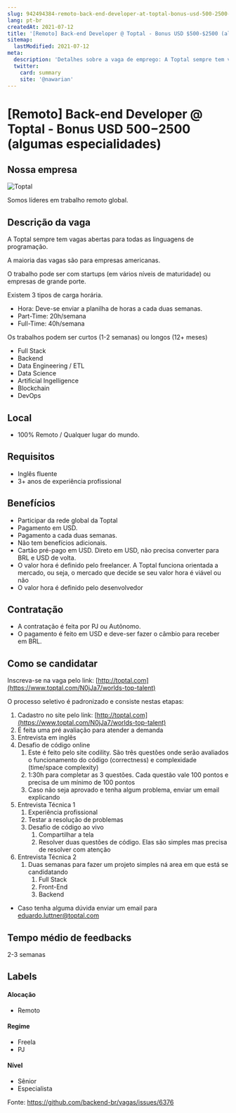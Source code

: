 ```yaml
---
slug: 942494384-remoto-back-end-developer-at-toptal-bonus-usd-500-2500-algumas-especialidades
lang: pt-br
createdAt: 2021-07-12
title: '[Remoto] Back-end Developer @ Toptal - Bonus USD $500-$2500 (algumas especialidades) - Vaga de Emprego'
sitemap:
  lastModified: 2021-07-12
meta:
  description: 'Detalhes sobre a vaga de emprego: A Toptal sempre tem vagas abertas para todas as linguagens de programação.  A maioria das vagas são para empresas americanas.  O trabalho pode ser com startups (em vários níveis de maturidade) ou empresas de grande porte.  Existem 3 tipos de carga horária. - Hora: Deve-se enviar a planilha de horas a cada duas semanas. - Part-Time: 20h/semana - Full-Time: 40h/semana Os trabalhos podem ser curtos (1-2 semanas) ou longos (12+ meses) - Full Stack - Backend - Data Engineering / ETL - Data Science - Artificial Ingelligence - Blockchain - DevOps'
  twitter:
    card: summary
    site: '@nawarian'
---
```


# [Remoto] Back-end Developer @ Toptal - Bonus USD $500-$2500 (algumas especialidades)

## Nossa empresa

![Toptal](https://www.toptal.com/toptal-logo.png "Toptal")

Somos líderes em trabalho remoto global.


## Descrição da vaga

A Toptal sempre tem vagas abertas para todas as linguagens de programação. 

A maioria das vagas são para empresas americanas. 

O trabalho pode ser com startups (em vários níveis de maturidade) ou empresas de grande porte. 

Existem 3 tipos de carga horária.

- Hora: Deve-se enviar a planilha de horas a cada duas semanas.
- Part-Time: 20h/semana
- Full-Time: 40h/semana

Os trabalhos podem ser curtos (1-2 semanas) ou longos (12+ meses)

- Full Stack
- Backend
- Data Engineering / ETL
- Data Science
- Artificial Ingelligence
- Blockchain
- DevOps

## Local

- 100% Remoto / Qualquer lugar do mundo.

## Requisitos

- Inglês fluente
- 3+ anos de experiência profissional

## Benefícios

- Participar da rede global da Toptal
- Pagamento em USD.
- Pagamento a cada duas semanas.
- Não tem benefícios adicionais. 
- Cartão pré-pago em USD. Direto em USD, não precisa converter para BRL e USD de volta.
- O valor hora é definido pelo freelancer. A Toptal funciona orientada a mercado, ou seja, o mercado que decide se seu valor hora é viável ou não
- O valor hora é definido pelo desenvolvedor

## Contratação

- A contratação é feita por PJ ou Autônomo. 
- O pagamento é feito em USD e deve-ser fazer o câmbio para receber em BRL.

## Como se candidatar

Inscreva-se na vaga pelo link: [http://toptal.com](https://www.toptal.com/N0jJa7/worlds-top-talent)

O processo seletivo é padronizado e consiste nestas etapas:

1. Cadastro no site pelo link: [http://toptal.com](https://www.toptal.com/N0jJa7/worlds-top-talent)
2. É feita uma pré avaliação para atender a demanda
3. Entrevista em inglês
4. Desafio de código online
   1. Este é feito pelo site codility. São três questões onde serão avaliados o funcionamento do código (correctness) e complexidade (time/space complexity)
   2. 1:30h para completar as 3 questões. Cada questão vale 100 pontos e precisa de um mínimo de 100 pontos
   3. Caso não seja aprovado e tenha algum problema, enviar um email explicando
5. Entrevista Técnica 1
   1. Experiência profissional
   2. Testar a resolução de problemas
   3. Desafio de código ao vivo
      1. Compartilhar a tela
      2. Resolver duas questões de código. Elas são simples mas precisa de resolver com atenção
6. Entrevista Técnica 2
   1. Duas semanas para fazer um projeto simples ná area em que está se candidatando
      1. Full Stack
      2. Front-End
      3. Backend

- Caso tenha alguma dúvida enviar um email para eduardo.luttner@toptal.com 


## Tempo médio de feedbacks

2-3 semanas

## Labels

#### Alocação
- Remoto

#### Regime
- Freela
- PJ

#### Nível
- Sênior
- Especialista


Fonte: https://github.com/backend-br/vagas/issues/6376